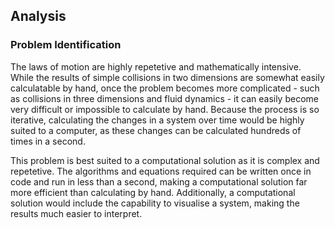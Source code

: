 ## Analysis

### Problem Identification

The laws of motion are highly repetetive and mathematically intensive. While the results of simple collisions in two dimensions are
somewhat easily calculatable by hand, once the problem becomes more complicated - such as collisions in three dimensions and fluid
dynamics - it can easily become very difficult or impossible to calculate by hand. Because the process is so iterative, calculating
the changes in a system over time would be highly suited to a computer, as these changes can be calculated hundreds of times in a
second.

This problem is best suited to a computational solution as it is complex and repetetive. The algorithms and equations required can
be written once in code and run in less than a second, making a computational solution far more efficient than calculating by hand.
Additionally, a computational solution would include the capability to visualise a system, making the results much easier to
interpret.
